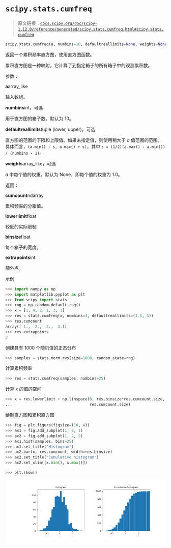 # `scipy.stats.cumfreq`

> 原文链接：[`docs.scipy.org/doc/scipy-1.12.0/reference/generated/scipy.stats.cumfreq.html#scipy.stats.cumfreq`](https://docs.scipy.org/doc/scipy-1.12.0/reference/generated/scipy.stats.cumfreq.html#scipy.stats.cumfreq)

```py
scipy.stats.cumfreq(a, numbins=10, defaultreallimits=None, weights=None)
```

返回一个累积频率直方图，使用直方图函数。

累积直方图是一种映射，它计算了到指定箱子的所有箱子中的观测累积数。

参数：

**a**array_like

输入数组。

**numbins**int，可选

用于直方图的箱子数。默认为 10。

**defaultreallimits**tuple (lower, upper)，可选

直方图的范围的下限和上限值。如果未指定值，则使用稍大于 *a* 值范围的范围。具体而言，`(a.min() - s, a.max() + s)`，其中 `s = (1/2)(a.max() - a.min()) / (numbins - 1)`。

**weights**array_like，可选

*a* 中每个值的权重。默认为 None，即每个值的权重为 1.0。

返回：

**cumcount**ndarray

累积频率的分箱值。

**lowerlimit**float

较低的实际限制

**binsize**float

每个箱子的宽度。

**extrapoints**int

额外点。

示例

```py
>>> import numpy as np
>>> import matplotlib.pyplot as plt
>>> from scipy import stats
>>> rng = np.random.default_rng()
>>> x = [1, 4, 2, 1, 3, 1]
>>> res = stats.cumfreq(x, numbins=4, defaultreallimits=(1.5, 5))
>>> res.cumcount
array([ 1.,  2.,  3.,  3.])
>>> res.extrapoints
3 
```

创建具有 1000 个随机值的正态分布

```py
>>> samples = stats.norm.rvs(size=1000, random_state=rng) 
```

计算累积频率

```py
>>> res = stats.cumfreq(samples, numbins=25) 
```

计算 x 的值的空间

```py
>>> x = res.lowerlimit + np.linspace(0, res.binsize*res.cumcount.size,
...                                  res.cumcount.size) 
```

绘制直方图和累积直方图

```py
>>> fig = plt.figure(figsize=(10, 4))
>>> ax1 = fig.add_subplot(1, 2, 1)
>>> ax2 = fig.add_subplot(1, 2, 2)
>>> ax1.hist(samples, bins=25)
>>> ax1.set_title('Histogram')
>>> ax2.bar(x, res.cumcount, width=res.binsize)
>>> ax2.set_title('Cumulative histogram')
>>> ax2.set_xlim([x.min(), x.max()]) 
```

```py
>>> plt.show() 
```

![../../_images/scipy-stats-cumfreq-1.png](img/7a6e28c3e00681c858c834b70c4777a5.png)
